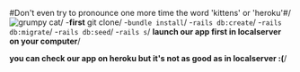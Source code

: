 
#Don't even try to pronounce one more time the word 'kittens' or 'heroku'#/
![grumpy cat](https://i.etsystatic.com/15090621/r/il/e84a5d/1480712183/il_570xN.1480712183_cce7.jpg)/
-**first** git clone/
-`bundle install`/
-`rails db:create`/
-`rails db:migrate`/
-`rails db:seed`/
-`rails s`/
**launch our app first in localserver on your computer**/

**you can check our app on heroku but it's not as good as in localserver :(**/
